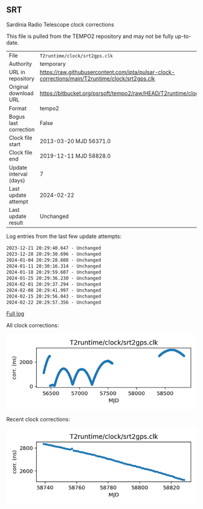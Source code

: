 
## SRT

Sardinia Radio Telescope clock corrections

This file is pulled from the TEMPO2 repository and may not be fully
up-to-date.

|     |     |
|:--- |:--- |
| File | `T2runtime/clock/srt2gps.clk` |
| Authority | temporary |
| URL in repository | <https://raw.githubusercontent.com/ipta/pulsar-clock-corrections/main/T2runtime/clock/srt2gps.clk> |
| Original download URL | <https://bitbucket.org/psrsoft/tempo2/raw/HEAD/T2runtime/clock/srt2gps.clk> |
| Format | tempo2 |
| Bogus last correction | False |
| Clock file start | 2013-03-20 MJD 56371.0 |
| Clock file end | 2019-12-11 MJD 58828.0 |
| Update interval (days) | 7 |
| Last update attempt | 2024-02-22 |
| Last update result | Unchanged |

Log entries from the last few update attempts:
```
2023-12-21 20:29:40.647 - Unchanged
2023-12-28 20:29:30.696 - Unchanged
2024-01-04 20:29:28.608 - Unchanged
2024-01-11 20:30:16.314 - Unchanged
2024-01-18 20:29:59.607 - Unchanged
2024-01-25 20:29:36.230 - Unchanged
2024-02-01 20:29:37.294 - Unchanged
2024-02-08 20:29:41.997 - Unchanged
2024-02-15 20:29:56.043 - Unchanged
2024-02-22 20:29:57.356 - Unchanged
```
[Full log](https://raw.githubusercontent.com/ipta/pulsar-clock-corrections/main/log/T2runtime/clock/srt2gps.clk.log)


All clock corrections:

![plot of all clock corrections](srt2gps.clk.png "All corrections")

Recent clock corrections:

![plot of recent clock corrections](srt2gps.clk.short.png "Recent corrections")

